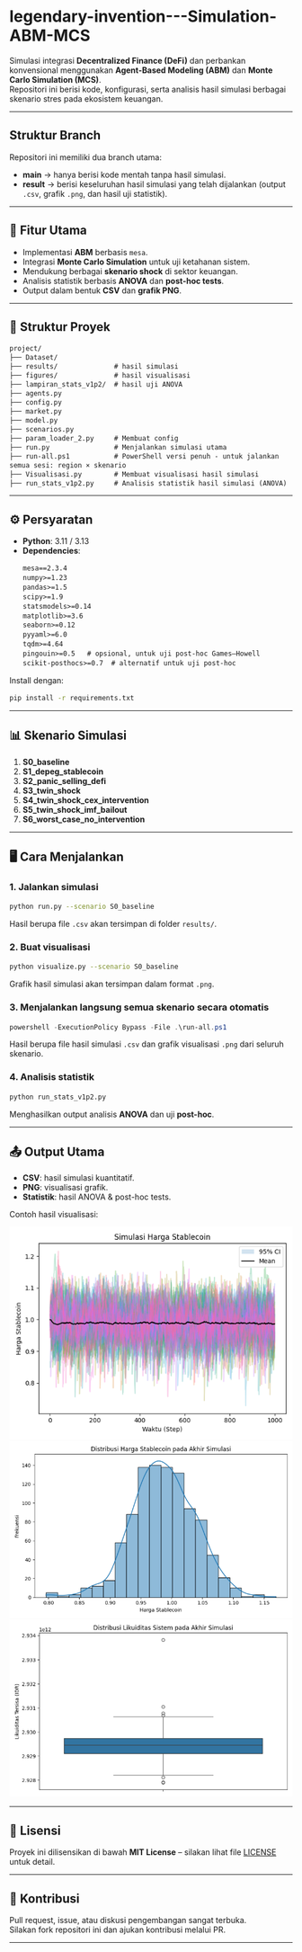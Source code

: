 # legendary-invention---Simulation-ABM-MCS

Simulasi integrasi **Decentralized Finance (DeFi)** dan perbankan konvensional menggunakan **Agent-Based Modeling (ABM)** dan **Monte Carlo Simulation (MCS)**.  
Repositori ini berisi kode, konfigurasi, serta analisis hasil simulasi berbagai skenario stres pada ekosistem keuangan.

---

## Struktur Branch
Repositori ini memiliki dua branch utama:
- **main** → hanya berisi kode mentah tanpa hasil simulasi.
- **result** → berisi keseluruhan hasil simulasi yang telah dijalankan (output `.csv`, grafik `.png`, dan hasil uji statistik).

---

## 🚀 Fitur Utama
- Implementasi **ABM** berbasis `mesa`.
- Integrasi **Monte Carlo Simulation** untuk uji ketahanan sistem.
- Mendukung berbagai **skenario shock** di sektor keuangan.
- Analisis statistik berbasis **ANOVA** dan **post-hoc tests**.
- Output dalam bentuk **CSV** dan **grafik PNG**.

---

## 📂 Struktur Proyek
```
project/
├── Dataset/ 
├── results/              # hasil simulasi
├── figures/              # hasil visualisasi
├── lampiran_stats_v1p2/  # hasil uji ANOVA
├── agents.py             
├── config.py
├── market.py
├── model.py
├── scenarios.py
├── param_loader_2.py     # Membuat config
├── run.py                # Menjalankan simulasi utama
├── run-all.ps1           # PowerShell versi penuh - untuk jalankan semua sesi: region × skenario
├── Visualisasi.py        # Membuat visualisasi hasil simulasi
├── run_stats_v1p2.py     # Analisis statistik hasil simulasi (ANOVA)
```

---

## ⚙️ Persyaratan
- **Python**: 3.11 / 3.13
- **Dependencies**:
  ```txt
  mesa==2.3.4
  numpy>=1.23
  pandas>=1.5
  scipy>=1.9
  statsmodels>=0.14
  matplotlib>=3.6
  seaborn>=0.12
  pyyaml>=6.0
  tqdm>=4.64
  pingouin>=0.5   # opsional, untuk uji post-hoc Games–Howell
  scikit-posthocs>=0.7  # alternatif untuk uji post-hoc
  ```

Install dengan:
```bash
pip install -r requirements.txt
```

---

## 📊 Skenario Simulasi
1. **S0_baseline**  
2. **S1_depeg_stablecoin**  
3. **S2_panic_selling_defi**  
4. **S3_twin_shock**  
5. **S4_twin_shock_cex_intervention**  
6. **S5_twin_shock_imf_bailout**  
7. **S6_worst_case_no_intervention**

---

## 🖥️ Cara Menjalankan
### 1. Jalankan simulasi
```bash
python run.py --scenario S0_baseline
```
Hasil berupa file `.csv` akan tersimpan di folder `results/`.

### 2. Buat visualisasi
```bash
python visualize.py --scenario S0_baseline
```
Grafik hasil simulasi akan tersimpan dalam format `.png`. 

### 3. Menjalankan langsung semua skenario secara otomatis 
```powershell
powershell -ExecutionPolicy Bypass -File .\run-all.ps1
```
Hasil berupa file hasil simulasi `.csv` dan grafik visualisasi `.png` dari seluruh skenario. 

### 4. Analisis statistik
```bash
python run_stats_v1p2.py
```
Menghasilkan output analisis **ANOVA** dan uji **post-hoc**.

--- 

## 📤 Output Utama
- **CSV**: hasil simulasi kuantitatif.  
- **PNG**: visualisasi grafik.  
- **Statistik**: hasil ANOVA & post-hoc tests.  

Contoh hasil visualisasi:

![Contoh Grafik Hasil Simulasi - stablecoin_price_timeseries](https://github.com/mukuga/legendary-invention---Simulation-ABM-MCS/blob/result/figures/indonesia/S0_baseline/stablecoin_price_timeseries.png)
![Contoh Grafik Hasil Simulasi - final_price_distribution](https://github.com/mukuga/legendary-invention---Simulation-ABM-MCS/blob/result/figures/indonesia/S0_baseline/final_price_distribution.png)
![Contoh Grafik Hasil Simulasi - final_liquidity_boxplot](https://github.com/mukuga/legendary-invention---Simulation-ABM-MCS/blob/result/figures/indonesia/S0_baseline/final_liquidity_boxplot.png)

---

## 📜 Lisensi
Proyek ini dilisensikan di bawah **MIT License** – silakan lihat file [LICENSE](LICENSE) untuk detail.

---

## 🙌 Kontribusi
Pull request, issue, atau diskusi pengembangan sangat terbuka.  
Silakan fork repositori ini dan ajukan kontribusi melalui PR.

---
